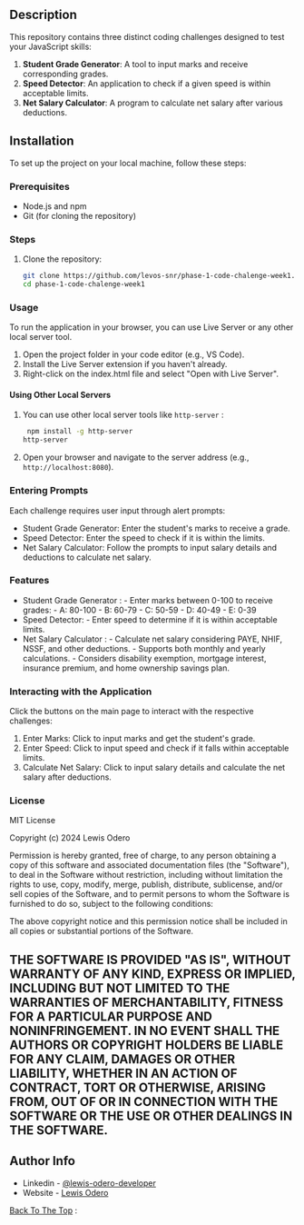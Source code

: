 ## Description

This repository contains three distinct coding challenges designed to test your JavaScript skills:

1. **Student Grade Generator**: A tool to input marks and receive corresponding grades.
2. **Speed Detector**: An application to check if a given speed is within acceptable limits.
3. **Net Salary Calculator**: A program to calculate net salary after various deductions.

## Installation

To set up the project on your local machine, follow these steps:

### Prerequisites

- Node.js and npm
- Git (for cloning the repository)

### Steps

1. Clone the repository:

   ```bash
   git clone https://github.com/levos-snr/phase-1-code-chalenge-week1.git
   cd phase-1-code-chalenge-week1

   ```

### Usage

To run the application in your browser, you can use Live Server or any other local server tool.

1. Open the project folder in your code editor (e.g., VS Code).
2. Install the Live Server extension if you haven't already.
3. Right-click on the index.html file and select "Open with Live Server".

#### Using Other Local Servers

1. You can use other local server tools like `http-server` :
   ```bash
    npm install -g http-server
   http-server
   ```
2. Open your browser and navigate to the server address (e.g., `http://localhost:8080`).

### Entering Prompts
Each challenge requires user input through alert prompts:
- Student Grade Generator: Enter the student's marks to receive a grade.
- Speed Detector: Enter the speed to check if it is within the limits.
- Net Salary Calculator: Follow the prompts to input salary details and deductions to calculate net salary.

### Features
- Student Grade Generator :
        - Enter marks between 0-100 to receive grades:
                - A: 80-100
                - B: 60-79
                - C: 50-59
                - D: 40-49
                - E: 0-39
- Speed Detector:
        - Enter speed to determine if it is within acceptable limits.
- Net Salary Calculator :
        - Calculate net salary considering PAYE, NHIF, NSSF, and other deductions.
        - Supports both monthly and yearly calculations.
        - Considers disability exemption, mortgage interest, insurance premium, and home ownership savings plan.
  
### Interacting with the Application
Click the buttons on the main page to interact with the respective challenges:

1. Enter Marks: Click to input marks and get the student's grade.
2. Enter Speed: Click to input speed and check if it falls within acceptable limits.
3. Calculate Net Salary: Click to input salary details and calculate the net salary after deductions.
   

### License

MIT License

Copyright (c) 2024 Lewis Odero

Permission is hereby granted, free of charge, to any person obtaining a copy
of this software and associated documentation files (the "Software"), to deal
in the Software without restriction, including without limitation the rights
to use, copy, modify, merge, publish, distribute, sublicense, and/or sell
copies of the Software, and to permit persons to whom the Software is
furnished to do so, subject to the following conditions:

The above copyright notice and this permission notice shall be included in all
copies or substantial portions of the Software.

THE SOFTWARE IS PROVIDED "AS IS", WITHOUT WARRANTY OF ANY KIND, EXPRESS OR
IMPLIED, INCLUDING BUT NOT LIMITED TO THE WARRANTIES OF MERCHANTABILITY,
FITNESS FOR A PARTICULAR PURPOSE AND NONINFRINGEMENT. IN NO EVENT SHALL THE
AUTHORS OR COPYRIGHT HOLDERS BE LIABLE FOR ANY CLAIM, DAMAGES OR OTHER
LIABILITY, WHETHER IN AN ACTION OF CONTRACT, TORT OR OTHERWISE, ARISING FROM,
OUT OF OR IN CONNECTION WITH THE SOFTWARE OR THE USE OR OTHER DEALINGS IN THE
SOFTWARE.
---

## Author Info

- Linkedin - [@lewis-odero-developer](https://www.linkedin.com/in/lewis-odero-developer/)
- Website - [Lewis Odero](https://levos-snr.github.io/lewisodero-website/)

[Back To The Top](#description) :
